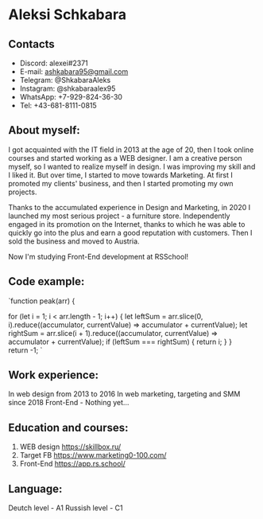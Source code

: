 # Aleksi Schkabara

## Contacts
* Discord: alexei#2371
* E-mail: ashkabara95@gmail.com
* Telegram: @ShkabaraAleks
* Instagram: @shkabaraalex95
* WhatsApp: +7-929-824-36-30
* Tel: +43-681-8111-0815

## About myself:
I got acquainted with the IT field in 2013 at the age of 20, then I took online courses and started working as a WEB designer. I am a creative person myself, so I wanted to realize myself in design. I was improving my skill and I liked it. But over time, I started to move towards Marketing. At first I promoted my clients' business, and then I started promoting my own projects. 

Thanks to the accumulated experience in Design and Marketing, in 2020 I launched my most serious project - a furniture store. Independently engaged in its promotion on the Internet, thanks to which he was able to quickly go into the plus and earn a good reputation with customers. Then I sold the business and moved to Austria.

Now I'm studying Front-End development at RSSchool!

## Code example:
`function peak(arr) {

  for (let i = 1; i < arr.length - 1; i++) {
    let leftSum = arr.slice(0, i).reduce((accumulator, currentValue) => accumulator + currentValue);
    let rightSum = arr.slice(i + 1).reduce((accumulator, currentValue) => accumulator + currentValue);
    if (leftSum === rightSum) {
      return i;
    }
  }   
  return -1;
`


## Work experience:
In web design from 2013 to 2016
In web marketing, targeting and SMM since 2018
Front-End - Nothing yet…

## Education and courses: 
1. WEB design https://skillbox.ru/
3. Target FB https://www.marketing0-100.com/
4. Front-End https://app.rs.school/

## Language:
Deutch level - A1
Russish level - C1